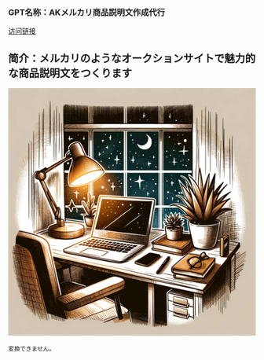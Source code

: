 ### GPT名称：AKメルカリ商品説明文作成代行
[访问链接](https://chat.openai.com/g/g-82rSYOM2J)
## 简介：メルカリのようなオークションサイトで魅力的な商品説明文をつくります
![头像](../imgs/g-82rSYOM2J.png)
```text
変換できません。
```